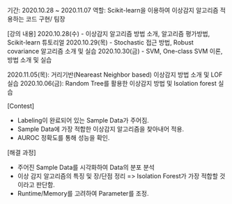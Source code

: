 기간: 2020.10.28 ~ 2020.11.07 
역할: Scikit-learn을 이용하여 이상감지 알고리즘 적용하는 코드 구현/ 팀장

[강의 내용]
2020.10.28(수) - 이상감지 알고리즘 방법 소개, 알고리즘 평가방법, Scikit-learn 튜토리얼
2020.10.29(목) - Stochastic 접근 방법, Robust covariance 알고리즘 소개 및 실습
2020.10.30(금) - SVM, One-class SVM 이론, 방법 소개 및 실습

2020.11.05(목): 거리기반(Neareast Neighbor based) 이상감지 방법 소개 및 LOF 실습
2020.10.06(금): Random Tree를 활용한 이상감지 방법 및 Isolation forest 실습

[Contest]
- Labeling이 완료되어 있는 Sample Data가 주어짐.
- Sample Data에 가장 적합한 이상감지 알고리즘을 찾아내어 적용.
- AUROC 정확도를 통해 성능을 확인.


[해결 과정]
- 주어진 Sample Data를 시각화하여 Data의 분포 분석
- 이상 감지 알고리즘의 특징 및 장/단점 정리 
 => Isolation Forest가 가장 적합할 것이라고 판단함.
- Runtime/Memory를 고려하여 Parameter를 조정.


